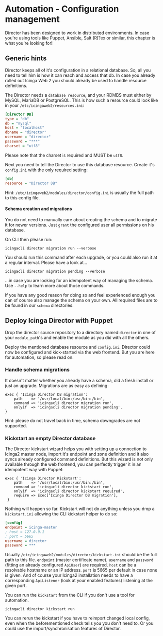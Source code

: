 <a id="Automation"></a>Automation - Configuration management
=====================================

Director has been designed to work in distributed environments. In case
you're using tools like Puppet, Ansible, Salt (R)?ex or similar, this
chapter is what you're looking for!

Generic hints
-------------

Director keeps all of it's configuration in a relational database. So,
all you need to tell him is how it can reach and access that db. In case
you already rolled out Icinga Web 2 you should already be used to handle
resource definitions.

The Director needs a `database resource`, and your RDMBS must either by
MySQL, MariaDB or PostgreSQL. This is how such a resource could look like
in your `/etc/icingaweb2/resources.ini`:

```ini
[Director DB]
type = "db"
db = "mysql"
host = "localhost"
dbname = "director"
username = "director"
password = "***"
charset = "utf8"
```

Please note that the charset is required and MUST be `utf8`.

Next you need to tell the Director to use this database resource. Create
it's `config.ini` with the only required setting:

```ini
[db]
resource = "Director DB"
```

Hint: `/etc/icingaweb2/modules/director/config.ini` is usually the full
path to this config file.

#### Schema creation and migrations

You do not need to manually care about creating the schema and to migrate
it for newer versions. Just `grant` the configured user all permissions on
his database.

On CLI then please run:

    icingacli director migration run --verbose

You should run this command after each upgrade, or you could also run it
at a regular interval. Please have a look at...

    icingacli director migration pending --verbose

...in case you are looking for an idempotent way of managing the schema.
Use `--help` to learn more about those commands.

If you have any good reason for doing so and feel experienced enough you
can of course also manage the schema on your own. All required files are
to be found in our `schema` directories.


Deploy Icinga Director with Puppet
----------------------------------

Drop the director source repository to a directory named `director` in
one of your `module_path`'s and enable the module as you did with all the
others.

Deploy the mentioned database resource and `config.ini`. Director could
now be configured and kick-started via the web frontend. But you are here
for automation, so please read on.

### Handle schema migrations

It doesn't matter whether you already have a schema, did a fresh install
or just an upgrade. Migrations are as easy as defining:

    exec { 'Icinga Director DB migration':
        path    => '/usr/local/bin:/usr/bin:/bin',
        command => 'icingacli director migration run',
        onlyif  => 'icingacli director migration pending',
    }

Hint: please do not travel back in time, schema downgrades are not
supported.

### Kickstart an empty Director database

The Director kickstart wizard helps you with setting up a connection to
Icinga2 master node, import it's endpoint and zone definition and it also
syncs already configured command definitions. But this wizard is not only
available through the web frontend, you can perfectly trigger it in an
idempotent way with Puppet:

    exec { 'Icinga Director Kickstart':
        path    => '/usr/local/bin:/usr/bin:/bin',
        command => 'icingacli director kickstart run',
        onlyif  => 'icingacli director kickstart required',
        require => Exec['Icinga Director DB migration'],
     }

Nothing will happen so far. Kickstart will not do anything unless you
drop a `kickstart.ini` allowing the CLI kickstart helper to do so:

```ini
[config]
endpoint = icinga-master
; host = 127.0.0.1
; port = 5665
username = director
password = ***
```

Usually `/etc/icingaweb2/modules/director/kickstart.ini` should be the
full path to this file. `endpoint` (master certificate name), `username`
and `password` (fitting an already configured `ApiUser`) are required.
`host` can be a resolvable hostname or an IP address. `port` is 5665 per
default in case none is given. And of course your Icinga2 installation
needs to have a corresponding `ApiListener` (look at your enabled
features) listening at the given port.

You can run the `kickstart` from the CLI if you don't use a tool for
automation.

    icingacli director kickstart run

You can rerun the kickstart if you have to reimport changed local
config, even when the beforementioned check tells you you don't need to.
Or you could use the import/synchronisation features of Director.

